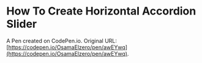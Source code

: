 # How To Create Horizontal Accordion Slider

A Pen created on CodePen.io. Original URL: [https://codepen.io/OsamaElzero/pen/awEYwq](https://codepen.io/OsamaElzero/pen/awEYwq).


